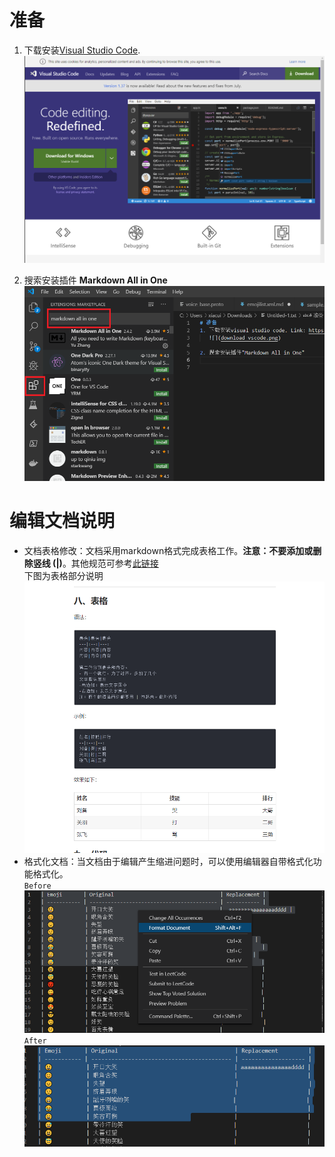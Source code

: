 # 准备
1. 下载安装[Visual Studio Code][1].
   ![](pics/download_vscode.png)

2. 搜索安装插件 **Markdown All in One**
   ![](pics/install_plugin.png)

# 编辑文档说明
- 文档表格修改：文档采用markdown格式完成表格工作。**注意：不要添加或删除竖线 (|)**。其他规范可参考[此链接][2]   
  下图为表格部分说明
    ![](pics/markdown_table.png)
- 格式化文档：当文档由于编辑产生缩进问题时，可以使用编辑器自带格式化功能格式化。   
  `Before`
  ![](pics/doc_format.png)
  `After`
  ![](pics/doc_format2.png)



[1]: https://code.visualstudio.com "Visual Studio Code"
[2]: https://www.jianshu.com/p/191d1e21f7ed  "Markdown document"